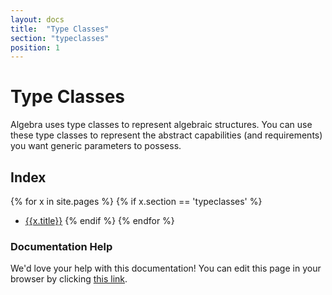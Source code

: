 ```yaml
---
layout: docs
title:  "Type Classes"
section: "typeclasses"
position: 1
---
```


# Type Classes

Algebra uses type classes to represent algebraic structures. You can use these type classes to represent the abstract capabilities (and requirements) you want generic parameters to possess.

## Index

{% for x in site.pages %}
{% if x.section == 'typeclasses' %}
- [{{x.title}}]({{site.baseurl}}{{x.url}})
{% endif %}
{% endfor %}

### Documentation Help

We'd love your help with this documentation! You can edit this page in your browser by clicking [this link](https://github.com/typelevel/algebra/edit/master/docs/src/main/tut/typeclasses.md).
